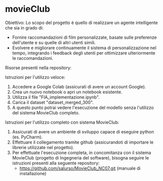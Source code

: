 # movieClub
Obiettivo: Lo scopo del progetto è quello di realizzare un agente intelligente che sia in grado di:
  - Fornire raccomandazioni di film personalizzate, basate sulle preferenze dell'utente e su quelle di altri utenti simili. 
  - Evolvere e migliorare continuamente il sistema di personalizzazione nel tempo, integrando i feedback degli utenti per ottimizzare ulteriormente le raccomandazioni. 

Risorse presenti nella repository: 

Istruzioni per l'utilizzo veloce:
  1. Accedere a Google Colab (assicurati di avere un account Google).
  2. Crea un nuovo notebook o apri un notebook esistente.
  3. Utilizza il file "FIA_implementazione.ipynb".
  4. Carica il dataset "dataset_merged_300".
  5. A questo punto potrai vedere l'esecuzione del modello senza l'utilizzo del sistema MovieClub completo.

Istruzioni per l'utilizzo completo con sistema MovieClub:
  1. Assicurati di avere un ambiente di sviluppo capace di eseguire python (es. PyCharm).
  2. Effettuare il collegamento tramite github (assicurandoti di importare le librerie utilizzate nel progetto).
  3. Per effettuate l'esecuzione completa, in concomitanza con il sistema MovieClub (progetto di Ingegneria del software), bisogna seguire le istruzioni presenti alla seguente repository:
     - https://github.com/salurso/MovieClub_NC07.git (manuale di installazione)
